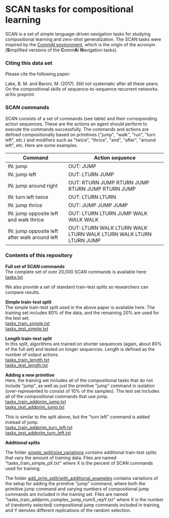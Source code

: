 # SCAN tasks for  compositional learning

SCAN is a set of simple language-driven navigation tasks for studying compositional learning and zero-shot generalization. The SCAN tasks were inspired by the [CommAI environment](https://github.com/facebookresearch/CommAI-env), which is the origin of the acronym (**S**implified versions of the **C**omm**A**I **N**avigation tasks).

### Citing this data set
Please cite the following paper:

Lake, B. M. and Baroni, M. (2017). Still not systematic after all these years: On the compositional skills of sequence-to-sequence recurrent networks. _arXiv preprint_.

### SCAN commands

SCAN consists of a set of commands (see table) and their corresponding action sequences. These are the actions an agent should perform to execute the commands successfully. The commands and actions are defined compositionally based on primitives ("jump", "walk", "run", "turn left", etc.) and modifiers such as "twice", "thrice", "and", "after", "around left", etc. Here are some examples.

|Command | Action sequence |
| --- | --- | 
| IN: jump                |                       OUT: JUMP |
| IN: jump left            |                       OUT:  LTURN JUMP | 
| IN: jump around right       |                   OUT: RTURN JUMP RTURN JUMP RTURN JUMP RTURN JUMP |
| IN: turn left twice          |                  OUT: LTURN LTURN |
| IN: jump thrice               |                 OUT: JUMP JUMP JUMP | 
| IN: jump opposite left and walk thrice   |      OUT: LTURN LTURN JUMP WALK WALK WALK | 
| IN: jump opposite left after walk around left | OUT: LTURN WALK LTURN WALK LTURN WALK LTURN WALK LTURN LTURN JUMP |

### Contents of this repository 

**Full set of SCAN commands**    
The complete set of over 20,000 SCAN commands is available here:   
[tasks.txt](tasks.txt)

We also provide a set of standard train-test splits so researchers can compare results.

**Simple train-test split**    
The simple train-test split used in the above paper is available here.
The training set includes 80% of the data, and the remaining 20% are used for the test set.    
[tasks_train_simple.txt](simple_split/tasks_train_simple.txt)    
[tasks_test_simple.txt](simple_split/tasks_test_simple.txt)

**Length train-test split**    
In this split, algorithms are trained on shorter sequences (again, about 80% of the full set) and tested on longer sequences. Length is defined as the number of output actions.    
[tasks_train_length.txt](simple_split/tasks_train_length.txt)   
[tasks_test_length.txt](simple_split/tasks_test_length.txt)

**Adding a new primitive**    
Here, the training set includes all of the compositional tasks that do not include "jump", as well as
just the primitive "jump" command in isolation (over-represented to consist of 10% of the samples). The test set includes all of the compositional commands that use jump.    
[tasks_train_addprim_jump.txt](add_prim_split/tasks_train_addprim_jump.txt)    
[tasks_test_addprim_jump.txt](add_prim_split/tasks_test_addprim_jump.txt)

This is similar to the split above, but the "turn left" command is added instead of jump.    
[tasks_train_addprim_turn_left.txt](add_prim_split/tasks_train_addprim_turn_left.txt)   
[tasks_test_addprim_turn_left.txt](add_prim_split/tasks_test_addprim_turn_left.txt)

**Additional splits**

The folder [simple_split/size_variations](simple_split/size_variations) contains additional train-test splits that vary the amount of training data. Files are named "tasks_train_simple_pX.txt" where X is the percent of SCAN commands used for training.

The folder [add_prim_split/with_additional_examples](add_prim_split/with_additiona_examples) contains variations of the setup for adding the primitive "jump" command, where both the primitive jump command and varying numbers of compositional jump commands are included in the training set. Files are named "tasks_train_addprim_complex_jump_numX_repY.txt" where X is the number of (randomly selected) compositional jump commands included in training, and Y denotes different replications of the random selection.
